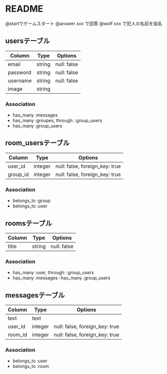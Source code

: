 # README
@startでゲームスタート
@answer xxx で回答
@wolf xxx で犯人の名前を指名
## usersテーブル
|Column|Type|Options|
|------|----|-------|
|email|string|null: false|
|password|string|null: false|
|username|string|null: false|
|image|string||
### Association
- has_many :messages
- has_many :groupes, through: :group_users
- has_many :group_users

## room_usersテーブル

|Column|Type|Options|
|------|----|-------|
|user_id|integer|null: false, foreign_key: true|
|group_id|integer|null: false, foreign_key: true|

### Association
- belongs_to :group
- belongs_to :user

## roomsテーブル
|Column|Type|Options|
|------|----|-------|
|title|string|null: false|
### Association
- has_many :user,  through:  :group_users
- has_many  :messages
-has_many :group_users
## messagesテーブル
|Column|Type|Options|
|------|----|-------|
|text|text|
|user_id|integer|null: false, foreign_key: true|
|room_id|integer|null: false, foreign_key: true|
### Association
- belongs_to :user
- belongs_to :room
